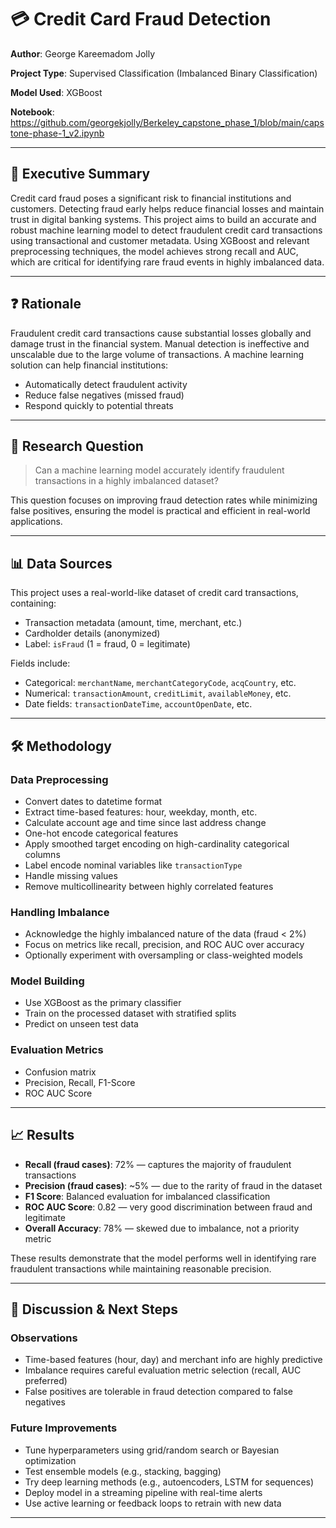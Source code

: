 # 💳 Credit Card Fraud Detection

**Author**: George Kareemadom Jolly

**Project Type**: Supervised Classification (Imbalanced Binary Classification)  

**Model Used**: XGBoost

**Notebook**: https://github.com/georgekjolly/Berkeley_capstone_phase_1/blob/main/capstone-phase-1_v2.ipynb

---

## 🧠 Executive Summary

Credit card fraud poses a significant risk to financial institutions and customers. Detecting fraud early helps reduce financial losses and maintain trust in digital banking systems. This project aims to build an accurate and robust machine learning model to detect fraudulent credit card transactions using transactional and customer metadata. Using XGBoost and relevant preprocessing techniques, the model achieves strong recall and AUC, which are critical for identifying rare fraud events in highly imbalanced data.

---

## ❓ Rationale

Fraudulent credit card transactions cause substantial losses globally and damage trust in the financial system. Manual detection is ineffective and unscalable due to the large volume of transactions. A machine learning solution can help financial institutions:
- Automatically detect fraudulent activity
- Reduce false negatives (missed fraud)
- Respond quickly to potential threats

---

## 🎯 Research Question

> Can a machine learning model accurately identify fraudulent transactions in a highly imbalanced dataset?

This question focuses on improving fraud detection rates while minimizing false positives, ensuring the model is practical and efficient in real-world applications.

---

## 📊 Data Sources

This project uses a real-world-like dataset of credit card transactions, containing:
- Transaction metadata (amount, time, merchant, etc.)
- Cardholder details (anonymized)
- Label: `isFraud` (1 = fraud, 0 = legitimate)

Fields include:
- Categorical: `merchantName`, `merchantCategoryCode`, `acqCountry`, etc.
- Numerical: `transactionAmount`, `creditLimit`, `availableMoney`, etc.
- Date fields: `transactionDateTime`, `accountOpenDate`, etc.

---

## 🛠️ Methodology

### Data Preprocessing
- Convert dates to datetime format
- Extract time-based features: hour, weekday, month, etc.
- Calculate account age and time since last address change
- One-hot encode categorical features
- Apply smoothed target encoding on high-cardinality categorical columns
- Label encode nominal variables like `transactionType`
- Handle missing values
- Remove multicollinearity between highly correlated features

### Handling Imbalance
- Acknowledge the highly imbalanced nature of the data (fraud < 2%)
- Focus on metrics like recall, precision, and ROC AUC over accuracy
- Optionally experiment with oversampling or class-weighted models

### Model Building
- Use XGBoost as the primary classifier
- Train on the processed dataset with stratified splits
- Predict on unseen test data

### Evaluation Metrics
- Confusion matrix
- Precision, Recall, F1-Score
- ROC AUC Score

---

## 📈 Results

- **Recall (fraud cases)**: 72% — captures the majority of fraudulent transactions
- **Precision (fraud cases)**: ~5% — due to the rarity of fraud in the dataset
- **F1 Score**: Balanced evaluation for imbalanced classification
- **ROC AUC Score**: 0.82 — very good discrimination between fraud and legitimate
- **Overall Accuracy**: 78% — skewed due to imbalance, not a priority metric

These results demonstrate that the model performs well in identifying rare fraudulent transactions while maintaining reasonable precision.

---

## 💬 Discussion & Next Steps

### Observations
- Time-based features (hour, day) and merchant info are highly predictive
- Imbalance requires careful evaluation metric selection (recall, AUC preferred)
- False positives are tolerable in fraud detection compared to false negatives

### Future Improvements
- Tune hyperparameters using grid/random search or Bayesian optimization
- Test ensemble models (e.g., stacking, bagging)
- Try deep learning methods (e.g., autoencoders, LSTM for sequences)
- Deploy model in a streaming pipeline with real-time alerts
- Use active learning or feedback loops to retrain with new data

---

